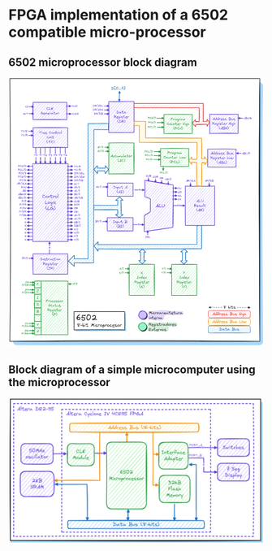 # FPGA implementation of a 6502 compatible micro-processor

## 6502 microprocessor block diagram

![6502 block diagram](assets/img/6502.png)

## Block diagram of a simple microcomputer using the microprocessor

![microcomputer block diagram](assets/img/dev.png)
